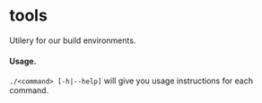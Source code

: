 # tools

Utilery for our build environments.

#### Usage.

`./<command> [-h|--help]` will give you usage instructions for each command.
